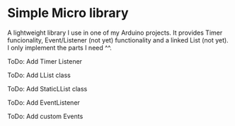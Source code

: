 # Simple Micro library

A lightweight library I use in one of my Arduino projects. It provides Timer funcionality, Event/Listener (not yet) functionality and a linked List (not yet). I only implement the parts I need ^^.

ToDo: Add Timer Listener

ToDo: Add LList class

ToDo: Add StaticLList class

ToDo: Add EventListener

ToDo: Add custom Events

